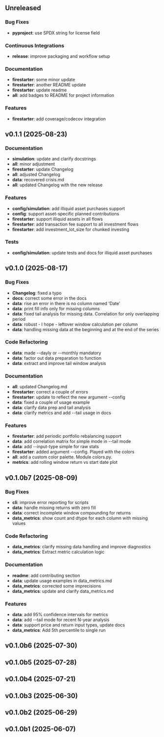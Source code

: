 ## Unreleased

### Bug Fixes

- **pyproject**: use SPDX string for license field

### Continuous Integrations

- **release**: improve packaging and workflow setup

### Documentation

- **firestarter**: some minor update
- **firestarter**: another README update
- **firestarter**: update readme
- **all**: add badges to README for project information

### Features

- **firestarter**: add coverage/codecov integration

## v0.1.1 (2025-08-23)

### Documentation

- **simulation**: update and clarify docstrings
- **all**: minor adjustment
- **firestarter**: update Changelog
- **all**: adjusted Changelog
- **data**: recovered crisis.md
- **all**: updated Changelog with the new release

### Features

- **config/simulation**: add illiquid asset purchases support
- **config**: support asset-specific planned contributions
- **firestarter**: support illiquid assets in all flows
- **firestarter**: add transaction fee support to all investment flows
- **firestarter**: add investment_lot_size for chunked investing

### Tests

- **config/simulation**: update tests and docs for illiquid asset purchases

## v0.1.0 (2025-08-17)

### Bug Fixes

- **Changelog**: fixed a typo
- **docs**: correct some error in the docs
- **data**: rise an error in there is no column named 'Date'
- **data**: print fill info only for missing columns
- **data**: fixed tail analysis for missing data. Correlation for only overlapping period
- **data**: robust - I hope -  leftover window calculation per column
- **data**: handling missing data at the beginning and at the end of the series

### Code Refactoring

- **data**: made --dayly or --monthly mandatory
- **data**: factor out data preparation to function
- **data**: extract and improve tail window analysis

### Documentation

- **all**: updated Changelog.md
- **firestarter**: correct a couple of errors
- **firestarter**: update to reflect the new argument --config
- **data**: fixed a couple of usage example
- **data**: clarify data prep and tail analysis
- **data**: clarify metrics and add --tail usage in docs

### Features

- **firestarter**: add periodic portfolio rebalancing support
- **data**: add correlation matrix for simple mode in --tail mode
- **data**: add --input-type simple for raw stats
- **firestarter**: added argument --config. Played with the colors
- **all**: add a custom color palette. Module colors.py.
- **metrics**: add rolling window return vs start date plot

## v0.1.0b7 (2025-08-09)

### Bug Fixes

- **cli**: improve error reporting for scripts
- **data**: handle missing returns with zero fill
- **data**: correct incomplete window compounding for returns
- **data_metrics**: show count and dtype for each column with missing values

### Code Refactoring

- **data_metrics**: clarify missing data handling and improve diagnostics
- **data_metrics**: Extract metric calculation logic

### Documentation

- **readme**: add contributing section
- **data**: update usage examples in data_metrics.md
- **data_metrics**: corrected some imprecisions
- **data_metrics**: update and clarify data_metrics.md

### Features

- **data**: add 95% confidence intervals for metrics
- **data**: add --tail mode for recent N-year analysis
- **data**: support price and return input types, update docs
- **data_metrics**: Add 5th percentile to single run

## v0.1.0b6 (2025-07-30)

## v0.1.0b5 (2025-07-28)

## v0.1.0b4 (2025-07-21)

## v0.1.0b3 (2025-06-30)

## v0.1.0b2 (2025-06-29)

## v0.1.0b1 (2025-06-07)
